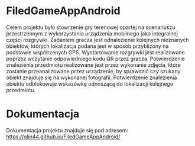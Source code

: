 # FiledGameAppAndroid
Celem projektu było stowrzenie gry terenowej opartej na scenariuszu przestrzennym z wykorzystania urządzenia mobilnego jako integralnej części rozgrywki. Zadaniem gracza jest odnalezienie kolejnych nieznanych obiektów, których lokalizacja podana jest w sposób przybliżony na podstawie współrzenych GPS. Wystartowanie rozgrywki jest realizowane poprzez wczytanie odpowiedniego kodu QR przez gracza. Potwierdzenie znalezienia przedmiotu realizowane jest przez wykonanie zdjęcia, które zostanie przeanalizowane przez urządzenie, by sprawdzić czy szukany obiekt znajduje się na wykonanej fotografii. Potwierdzenie znalezienia obiektu odblokowuje wskazówkę odnoszącą do lokalizacji kolejnego przedmiotu. 

# Dokumentacja 
Dokumentacja projektu znajduje się pod adresem: https://olin44.github.io/FiledGameAppAndroid/
